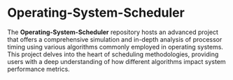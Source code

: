 # Operating-System-Scheduler

The **Operating-System-Scheduler** repository hosts an advanced project that offers a comprehensive simulation and in-depth analysis of processor timing using various algorithms commonly employed in operating systems. This project delves into the heart of scheduling methodologies, providing users with a deep understanding of how different algorithms impact system performance metrics.


